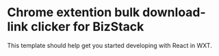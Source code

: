 # Chrome extention bulk download-link clicker for BizStack

This template should help get you started developing with React in WXT.
